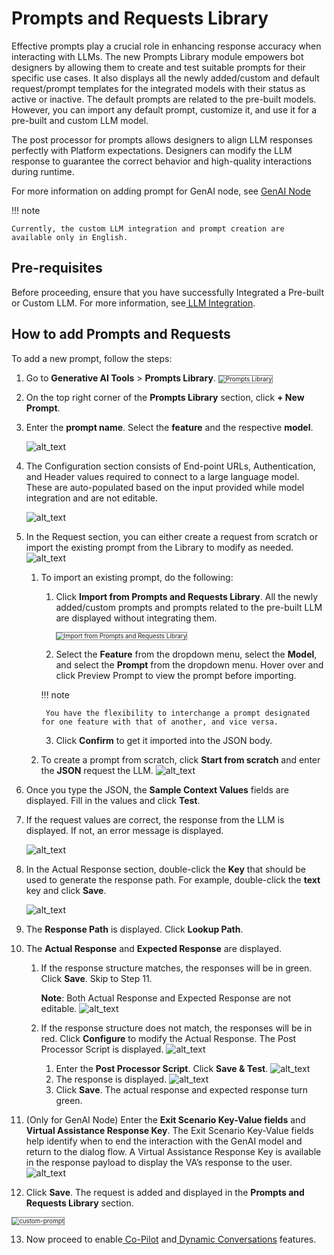 
# Prompts and Requests Library

		

Effective prompts play a crucial role in enhancing response accuracy when interacting with LLMs. The new Prompts Library module empowers bot designers by allowing them to create and test suitable prompts for their specific use cases. It also displays all the newly added/custom and default request/prompt templates for the integrated models with their status as active or inactive. The default prompts are related to the pre-built models. However, you can import any default prompt, customize it, and use it for a pre-built and custom LLM model.

The post processor for prompts allows designers to align LLM responses perfectly with Platform expectations. Designers can modify the LLM response to guarantee the correct behavior and high-quality interactions during runtime.

For more information on adding prompt for GenAI node, see [GenAI Node](../automation/use-cases/dialogs/node-types/genai-node-v2.md#add-custom-prompt-for-genai-node)

!!! note

    Currently, the custom LLM integration and prompt creation are available only in English.


## Pre-requisites

Before proceeding, ensure that you have successfully Integrated a Pre-built or Custom LLM. For more information, see[ LLM Integration](models-library.md).


## How to add Prompts and Requests

To add a new prompt, follow the steps:



1. Go to **Generative AI Tools** > **Prompts Library**.
    <img src="../images/prompts-library.png" alt="Prompts Library" title="Prompts Library" style="border: 1px solid gray; zoom:70%;"> 




2. On the top right corner of the **Prompts Library** section, click **+ New Prompt**.
3. Enter the **prompt name**. Select the **feature** and the respective **model**. 

    ![alt_text](images/prl(13).png  )

4. The Configuration section consists of End-point URLs, Authentication, and Header values required to connect to a large language model. These are auto-populated based on the input provided while model integration and are not editable. 


    ![alt_text](images/prl(3).png  )

5. In the Request section, you can either create a request from scratch or import the existing prompt from the Library to modify as needed. 
    ![alt_text](images/prl(9).png  )
    1. To import an existing prompt, do the following:
        1. Click **Import from Prompts and Requests Library**. All the newly added/custom prompts and prompts related to the pre-built LLM are displayed without integrating them.
            
            <img src="../images/import-from-library.gif" alt="Import from Prompts and Requests Library" title="Import from Prompts and Requests Library" style="border: 1px solid gray; zoom:70%;"> 
        
        2. Select the **Feature** from the dropdown menu, select the **Model**, and select the **Prompt** from the dropdown menu. Hover over and click Preview Prompt to view the prompt before importing.

        !!! note

            You have the flexibility to interchange a prompt designated for one feature with that of another, and vice versa.

        3. Click **Confirm** to get it imported into the JSON body.

    2. To create a prompt from scratch, click **Start from scratch** and enter the **JSON** request the LLM. 
    ![alt_text](images/prl(8).png  )

6. Once you type the JSON, the **Sample Context Values** fields are displayed. Fill in the values and click **Test**.
7. If the request values are correct, the response from the LLM is displayed. If not, an error message is displayed. 


    ![alt_text](images/prl(6).png  )

8. In the Actual Response section, double-click the **Key** that should be used to generate the response path. For example, double-click the **text** key and click **Save**. 

    ![alt_text](images/prl(5).png  )

9. The **Response Path** is displayed. Click **Lookup Path**.
10. The **Actual Response** and **Expected Response** are displayed. 
    1. If the response structure matches, the responses will be in green. Click **Save**. Skip to Step 11.

        **Note**: Both Actual Response and Expected Response are not editable.
        ![alt_text](images/prl(2).png  )
    
    2. If the response structure does not match, the responses will be in red. Click **Configure** to modify the Actual Response. The Post Processor Script is displayed. 
    ![alt_text](images/prl(12).png  )
        
        1. Enter the **Post Processor Script**. Click **Save & Test**. 
            ![alt_text](images/prl(11).png  )
        2. The response is displayed. 
                ![alt_text](images/prl(4).png  )
        3. Click **Save**. The actual response and expected response turn green.

11. (Only for GenAI Node) Enter the **Exit Scenario Key-Value fields** and **Virtual Assistance Response Key**. The Exit Scenario Key-Value fields help identify when to end the interaction with the GenAI model and return to the dialog flow. A Virtual Assistance Response Key is available in the response payload to display the VA’s response to the user.
    ![alt_text](images/image1-8.png  )
12. Click **Save**. The request is added and displayed in the **Prompts and Requests Library** section.
<img src="../images/custom-prompt.png" alt="custom-prompt" title="Custom Prompt" style="border: 1px solid gray; zoom:70%;">
 
13. Now proceed to enable[ Co-Pilot](co-pilot-features.md) and[ Dynamic Conversations](dynamic-conversations-features.md) features.

		
